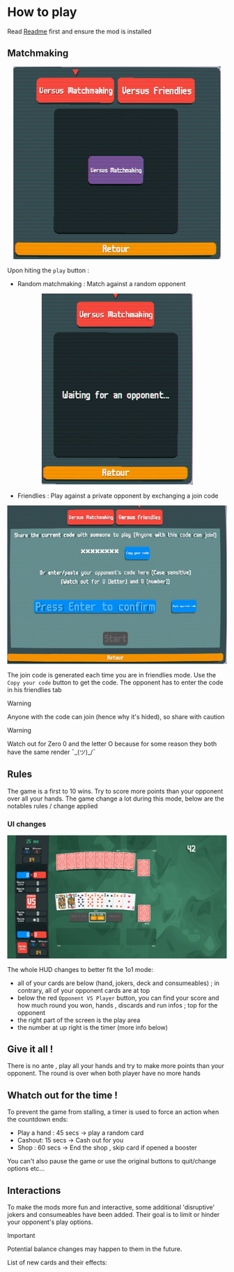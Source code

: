 # How to play

Read [Readme](README.md) first and ensure the mod is installed

## Matchmaking

<p align="center">
  <img src="images/h2p_modes.png" alt="modes" />
</p>

Upon hiting the `play` button :

- Random matchmaking : Match against a random opponent

<p align="center">
  <img src="images/h2p_random.png" alt="random" />
</p>

- Friendlies : Play against a private opponent by exchanging a join code

<p align="center">
  <img src="images/h2p_friendlies.png" alt="modes" />
</p>

The join code is generated each time you are in friendlies mode. Use the `Copy your code` button to get the code.
The opponent has to enter the code in his friendlies tab

> [!WARNING]  
> Anyone with the code can join (hence why it's hided), so share with caution

> [!WARNING]  
> Watch out for Zero 0 and the letter O because for some reason they both have the same render ¯\_(ツ)\_/¯

## Rules

The game is a first to 10 wins. Try to score more points than your opponent over all your hands. The game change a lot during this mode, below are the notables rules / change applied

### UI changes

<p align="center">
  <img src="images/h2p_ui.png" alt="modes" />
</p>

The whole HUD changes to better fit the 1o1 mode:

- all of your cards are below (hand, jokers, deck and consumeables) ; in contrary, all of your opponent cards are at top
- below the red `Opponent VS Player` button, you can find your score and how much round you won, hands , discards and run infos ; top for the opponent
- the right part of the screen is the play area
- the number at up right is the timer (more info below)

## Give it all !

There is no ante , play all your hands and try to make more points than your opponent. The round is over when both player have no more hands

## Whatch out for the time !

To prevent the game from stalling, a timer is used to force an action when the countdown ends:

- Play a hand : 45 secs -> play a random card
- Cashout: 15 secs -> Cash out for you
- Shop : 60 secs -> End the shop , skip card if opened a booster

You can't also pause the game or use the original buttons to quit/change options etc...

## Interactions

To make the mods more fun and interactive, some additional 'disruptive' jokers and consumeables have been added. Their goal is to limit or hinder your opponent's play options.

> [!IMPORTANT]  
> Potential balance changes may happen to them in the future.

List of new cards and their effects:
